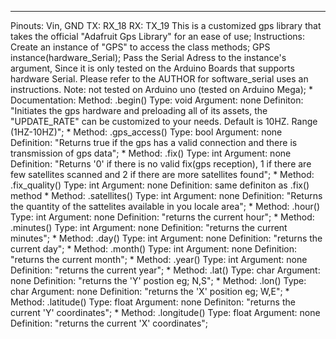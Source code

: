 ----------------------------------
Pinouts: 
Vin, GND
TX: RX_18
RX: TX_19
This is a customized gps library that takes the official "Adafruit Gps Library" for an ease of use;
Instructions: 
Create an instance of "GPS" to access the class methods;
GPS instance(hardware_Serial);
Pass the Serial Adress to the instance's argument, Since it is only tested on the Arduino Boards that supports hardware Serial. 
Please refer to the AUTHOR for software_serial uses an instructions.
Note: not tested on Arduino uno (tested on Arduino Mega);
*
Documentation:
Method: .begin()
Type: void
Argument: none
Definiton: "Initiates the gps hardware and preloading all of its assets, the "UPDATE_RATE" can be customized to your needs.
Default is 10HZ. Range (1HZ-10HZ)";
*
Method: .gps_access()
Type: bool
Argument: none
Definition: "Returns true if the gps has a valid connection and there is transmission of gps data";
*
Method: .fix()
Type: int
Argument: none
Definition: "Returns '0' if there is no valid fix(gps reception), 1 if there are few satellites scanned and 2 if there are more satellites found";
*
Method: .fix_quality()
Type: int 
Argument: none
Definition: same definiton as .fix() method
*
Method: .satellites()
Type: int
Argument: none
Definition: "Returns the quantity of the sattelites available in you locale area";
*
Method: .hour()
Type: int 
Argument: none
Definition: "returns the current hour";
* 
Method: .minutes()
Type: int
Argument: none
Definition: "returns the current minutes";
*
Method: .day()
Type: int
Argument: none
Definition: "returns the current day";
*
Method: .month()
Type: int
Argument: none
Definition: "returns the current month";
*
Method: .year()
Type: int
Argument: none
Definition: "returns the current year";
*
Method: .lat()
Type: char
Argument: none
Definition: "returns the 'Y' postion eg; N,S";
*
Method: .lon()
Type: char
Argument: none
Definition: "returns the 'X' position eg; W,E";
*
Method: .latitude()
Type: float
Argument: none
Definiton: "returns the current 'Y' coordinates";
* 
Method: .longitude()
Type: float
Argument: none
Definition: "returns the current 'X' coordinates";
